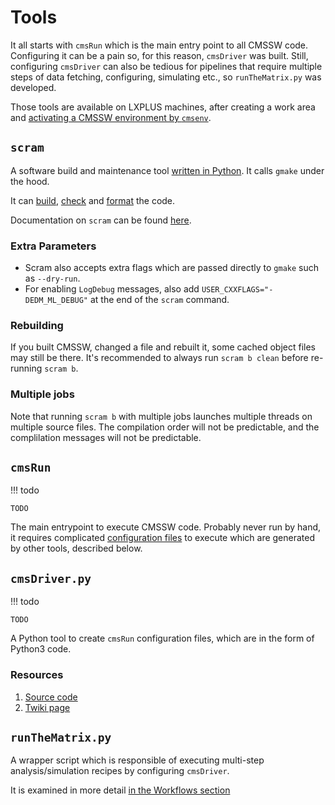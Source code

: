 # Tools

It all starts with `cmsRun` which is the main entry point to all CMSSW code.
Configuring it can be a pain so, for this reason, `cmsDriver` was built.
Still, configuring `cmsDriver` can also be tedious for pipelines that require
multiple steps of data fetching, configuring, simulating etc., so `runTheMatrix.py`
was developed.

Those tools are available on LXPLUS machines, after creating a work area
and [activating a CMSSW environment by `cmsenv`](working-with-cmssw/setup.md#create-a-cmssw-area).

## `scram`

A software build and maintenance tool [written in Python](https://github.com/cms-sw/SCRAM/tree/SCRAMV3/SCRAM).
It calls `gmake` under the hood.

It can [build](working-with-cmssw/setup.md#building-the-code),
[check](working-with-cmssw/setup.md#running-checks-on-the-code)
and [format](working-with-cmssw/setup.md#formatting-the-code) the code.

Documentation on `scram` can be found [here](https://twiki.cern.ch/twiki/bin/view/CMSPublic/SWGuideScram).

### Extra Parameters
	
- Scram also accepts extra flags which are passed directly to `gmake` such as `--dry-run`.
- For enabling `LogDebug` messages, also add `USER_CXXFLAGS="-DEDM_ML_DEBUG"` at the end of the `scram` command.
	
### Rebuilding
	
If you built CMSSW, changed a file and rebuilt it, some cached object files may still
be there. It's recommended to always run `scram b clean` before re-running `scram b`.

### Multiple jobs

Note that running `scram b` with multiple jobs launches multiple threads on multiple source
files. The compilation order will not be predictable, and the complilation messages
will not be predictable. 

## `cmsRun`

!!! todo
	
	TODO
	
The main entrypoint to execute CMSSW code. Probably never run by hand, it requires
complicated [configuration files](https://twiki.cern.ch/twiki/bin/view/CMSPublic/WorkBookConfigFileIntro) 
to execute which are generated by other tools, described below.

## `cmsDriver.py`

!!! todo
	
	TODO

A Python tool to create `cmsRun` configuration files, which are in the form of Python3 code.


### Resources
1. [Source code](https://github.com/cms-sw/cmssw/blob/master/Configuration/Applications/scripts/cmsDriver.py)
2. [Twiki page](https://twiki.cern.ch/twiki/bin/view/CMSPublic/SWGuideCmsDriver)

## `runTheMatrix.py`

A wrapper script which is responsible of executing multi-step analysis/simulation recipes
by configuring `cmsDriver`.

It is examined in more detail [in the Workflows section](workflows/overview.md)


